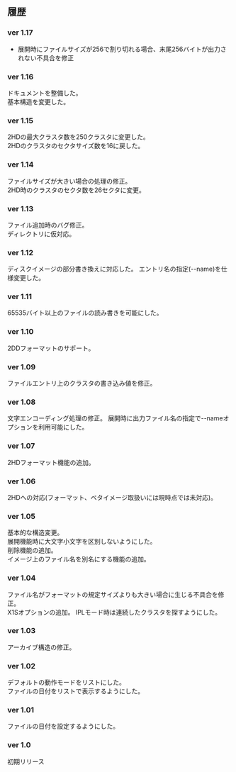 
## 履歴

### ver 1.17
* 展開時にファイルサイズが256で割り切れる場合、末尾256バイトが出力されない不具合を修正
### ver 1.16
ドキュメントを整備した。  
基本構造を変更した。

### ver 1.15
2HDの最大クラスタ数を250クラスタに変更した。  
2HDのクラスタのセクタサイズ数を16に戻した。

### ver 1.14
ファイルサイズが大きい場合の処理の修正。  
2HD時のクラスタのセクタ数を26セクタに変更。

### ver 1.13
ファイル追加時のバグ修正。  
ディレクトリに仮対応。

### ver 1.12
ディスクイメージの部分書き換えに対応した。
エントリ名の指定(--name)を仕様変更した。

### ver 1.11
65535バイト以上のファイルの読み書きを可能にした。

### ver 1.10
2DDフォーマットのサポート。

### ver 1.09
ファイルエントリ上のクラスタの書き込み値を修正。

### ver 1.08
文字エンコーディング処理の修正。
展開時に出力ファイル名の指定で--nameオプションを利用可能にした。


### ver 1.07
2HDフォーマット機能の追加。

### ver 1.06
2HDへの対応(フォーマット、ベタイメージ取扱いには現時点では未対応)。

### ver 1.05
基本的な構造変更。  
展開機能時に大文字小文字を区別しないようにした。  
削除機能の追加。  
イメージ上のファイル名を別名にする機能の追加。

### ver 1.04
ファイル名がフォーマットの規定サイズよりも大きい場合に生じる不具合を修正。  
X1Sオプションの追加。
IPLモード時は連続したクラスタを探すようにした。

### ver 1.03
アーカイブ構造の修正。  

### ver 1.02
デフォルトの動作モードをリストにした。  
ファイルの日付をリストで表示するようにした。

### ver 1.01
ファイルの日付を設定するようにした。

### ver 1.0
初期リリース

